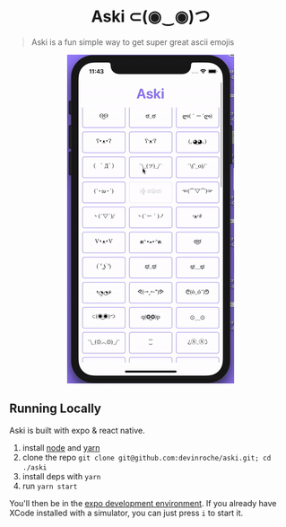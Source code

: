 <p align="center">
<h1 align="center">Aski ⊂(◉‿◉)つ</h1>
</p>

> Aski is a fun simple way to get super great ascii emojis

<p align="center">
  <img src="assets/images/demo.gif" alt="aski demo" />
</p>

## Running Locally
Aski is built with expo & react native.
1. install [node](https://nodejs.org/en/) and [yarn](https://yarnpkg.com/en/)
2. clone the repo `git clone git@github.com:devinroche/aski.git; cd ./aski`
3. install deps with `yarn`
4. run `yarn start`

You'll then be in the [expo development environment](https://docs.expo.io/versions/latest/).
If you already have XCode installed with a simulator, you can just press `i` to start it.
